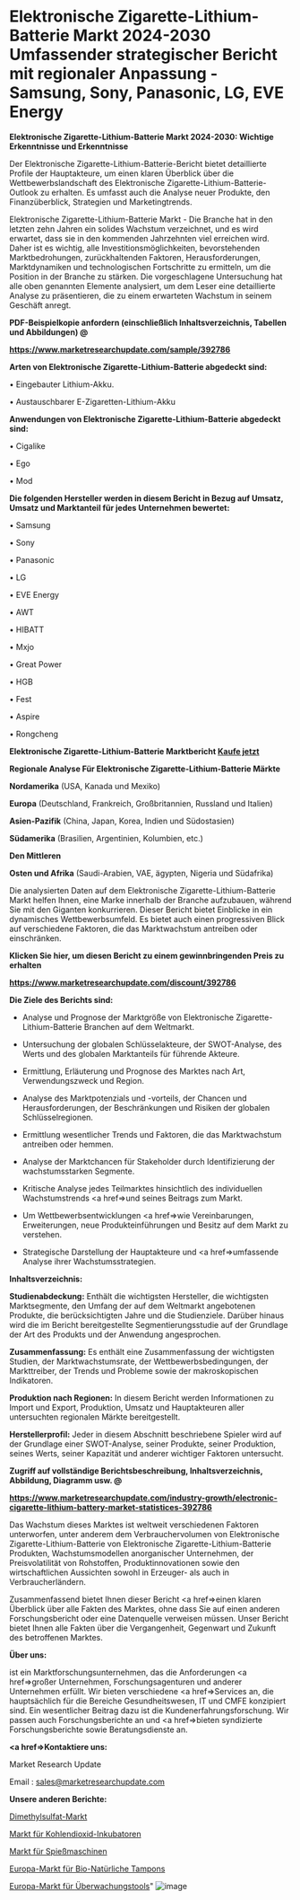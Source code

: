 # Elektronische Zigarette-Lithium-Batterie Markt 2024-2030 Umfassender strategischer Bericht mit regionaler Anpassung - Samsung, Sony, Panasonic, LG, EVE Energy

<strong>Elektronische Zigarette-Lithium-Batterie Markt 2024-2030: Wichtige Erkenntnisse und Erkenntnisse</strong>

Der Elektronische Zigarette-Lithium-Batterie-Bericht bietet detaillierte Profile der Hauptakteure, um einen klaren Überblick über die Wettbewerbslandschaft des Elektronische Zigarette-Lithium-Batterie-Outlook zu erhalten. Es umfasst auch die Analyse neuer Produkte, den Finanzüberblick, Strategien und Marketingtrends.

Elektronische Zigarette-Lithium-Batterie Markt - Die Branche hat in den letzten zehn Jahren ein solides Wachstum verzeichnet, und es wird erwartet, dass sie in den kommenden Jahrzehnten viel erreichen wird. Daher ist es wichtig, alle Investitionsmöglichkeiten, bevorstehenden Marktbedrohungen, zurückhaltenden Faktoren, Herausforderungen, Marktdynamiken und technologischen Fortschritte zu ermitteln, um die Position in der Branche zu stärken. Die vorgeschlagene Untersuchung hat alle oben genannten Elemente analysiert, um dem Leser eine detaillierte Analyse zu präsentieren, die zu einem erwarteten Wachstum in seinem Geschäft anregt.



<strong><b>PDF-Beispielkopie anfordern (einschließlich Inhaltsverzeichnis, Tabellen und Abbildungen) @ </b></strong>

<strong><a href=https://www.marketresearchupdate.com/sample/392786>

<strong>https://www.marketresearchupdate.com/sample/392786</u></a></strong></strong>



<strong>Arten von Elektronische Zigarette-Lithium-Batterie abgedeckt sind:</strong>

• Eingebauter Lithium-Akku.

• Austauschbarer E-Zigaretten-Lithium-Akku



<strong>Anwendungen von Elektronische Zigarette-Lithium-Batterie abgedeckt sind:</strong>

• Cigalike

• Ego

• Mod



<strong>Die folgenden Hersteller werden in diesem Bericht in Bezug auf Umsatz, Umsatz und Marktanteil für jedes Unternehmen bewertet:</strong>

• Samsung

• Sony

• Panasonic

• LG

• EVE Energy

• AWT

• HIBATT

• Mxjo

• Great Power

• HGB

• Fest

• Aspire

• Rongcheng



<strong>Elektronische Zigarette-Lithium-Batterie Marktbericht <a href=https://www.marketresearchupdate.com/buynow/392786>Kaufe jetzt</a></strong>



<strong>Regionale Analyse Für Elektronische Zigarette-Lithium-Batterie Märkte</strong>



<strong>Nordamerika</strong> (USA, Kanada und Mexiko)



<strong>Europa</strong> (Deutschland, Frankreich, Großbritannien, Russland und Italien)



<strong>Asien-Pazifik</strong> (China, Japan, Korea, Indien und Südostasien)



<strong>Südamerika</strong> (Brasilien, Argentinien, Kolumbien, etc.)



<strong>Den Mittleren</strong> 

<strong>Osten und Afrika</strong> (Saudi-Arabien, VAE, ägypten, Nigeria und Südafrika)

Die analysierten Daten auf dem Elektronische Zigarette-Lithium-Batterie Markt helfen Ihnen, eine Marke innerhalb der Branche aufzubauen, während Sie mit den Giganten konkurrieren. Dieser Bericht bietet Einblicke in ein dynamisches Wettbewerbsumfeld. Es bietet auch einen progressiven Blick auf verschiedene Faktoren, die das Marktwachstum antreiben oder einschränken.



<strong>Klicken Sie hier, um diesen Bericht zu einem gewinnbringenden Preis zu erhalten
</strong>

<strong><a href=https://www.marketresearchupdate.com/discount/392786>https://www.marketresearchupdate.com/discount/392786</b></u></strong></a>



<strong>Die Ziele des Berichts sind:</strong>

- Analyse und Prognose der Marktgröße von Elektronische Zigarette-Lithium-Batterie Branchen auf dem Weltmarkt.

- Untersuchung der globalen Schlüsselakteure, der SWOT-Analyse, des Werts und des globalen Marktanteils für führende Akteure.

- Ermittlung, Erläuterung und Prognose des Marktes nach Art, Verwendungszweck und Region.

- Analyse des Marktpotenzials und -vorteils, der Chancen und Herausforderungen, der Beschränkungen und Risiken der globalen Schlüsselregionen.

- Ermittlung wesentlicher Trends und Faktoren, die das Marktwachstum antreiben oder hemmen.

- Analyse der Marktchancen für Stakeholder durch Identifizierung der wachstumsstarken Segmente.

- Kritische Analyse jedes Teilmarktes hinsichtlich des individuellen Wachstumstrends <a href=>und</a> seines Beitrags zum Markt.

- Um Wettbewerbsentwicklungen <a href=>wie</a> Vereinbarungen, Erweiterungen, neue Produkteinführungen und Besitz auf dem Markt zu verstehen.

- Strategische Darstellung der Hauptakteure und <a href=>umfas</a>sende Analyse ihrer Wachstumsstrategien.



<strong>Inhaltsverzeichnis:</strong>



<strong>Studienabdeckung:</strong> Enthält die wichtigsten Hersteller, die wichtigsten Marktsegmente, den Umfang der auf dem Weltmarkt angebotenen Produkte, die berücksichtigten Jahre und die Studienziele. Darüber hinaus wird die im Bericht bereitgestellte Segmentierungsstudie auf der Grundlage der Art des Produkts und der Anwendung angesprochen.



<strong>Zusammenfassung:</strong> Es enthält eine Zusammenfassung der wichtigsten Studien, der Marktwachstumsrate, der Wettbewerbsbedingungen, der Markttreiber, der Trends und Probleme sowie der makroskopischen Indikatoren.



<strong>Produktion nach Regionen:</strong> In diesem Bericht werden Informationen zu Import und Export, Produktion, Umsatz und Hauptakteuren aller untersuchten regionalen Märkte bereitgestellt.



<strong>Herstellerprofil:</strong> Jeder in diesem Abschnitt beschriebene Spieler wird auf der Grundlage einer SWOT-Analyse, seiner Produkte, seiner Produktion, seines Werts, seiner Kapazität und anderer wichtiger Faktoren untersucht.



<strong><b>Zugriff auf vollständige Berichtsbeschreibung, Inhaltsverzeichnis, Abbildung, Diagramm usw. @ </b></strong>

<strong><a href=https://www.marketresearchupdate.com/industry-growth/electronic-cigarette-lithium-battery-market-statistices-392786>https://www.marketresearchupdate.com/industry-growth/electronic-cigarette-lithium-battery-market-statistices-392786</a></strong>

Das Wachstum dieses Marktes ist weltweit verschiedenen Faktoren unterworfen, unter anderem dem Verbrauchervolumen von Elektronische Zigarette-Lithium-Batterie von Elektronische Zigarette-Lithium-Batterie Produkten, Wachstumsmodellen anorganischer Unternehmen, der Preisvolatilität von Rohstoffen, Produktinnovationen sowie den wirtschaftlichen Aussichten sowohl in Erzeuger- als auch in Verbraucherländern.

Zusammenfassend bietet Ihnen dieser Bericht <a href=>einen</a> klaren Überblick über alle Fakten des Marktes, ohne dass Sie auf einen anderen Forschungsbericht oder eine Datenquelle verweisen müssen. Unser Bericht bietet Ihnen alle Fakten über die Vergangenheit, Gegenwart und Zukunft des betroffenen Marktes.



<strong>Über uns:</strong>

 ist ein Marktforschungsunternehmen, das die Anforderungen <a href=>großer</a> Unternehmen, Forschungsagenturen und anderer Unternehmen erfüllt. Wir bieten verschiedene <a href=>Services</a> an, die hauptsächlich für die Bereiche Gesundheitswesen, IT und CMFE konzipiert sind. Ein wesentlicher Beitrag dazu ist die Kundenerfahrungsforschung. Wir passen auch Forschungsberichte an und <a href=>bieten</a> syndizierte Forschungsberichte sowie Beratungsdienste an.



<strong><a href=>Kontaktiere uns:</a></strong>

Market Research Update

Email : sales@marketresearchupdate.com



<strong>Unsere anderen Berichte:</strong>

<a href=https://www.linkedin.com/pulse/dimethyl-sulfate-market-future-scope-demands>Dimethylsulfat-Markt</a>

<a href=https://www.linkedin.com/pulse/carbon-dioxide-incubator-market-analysis-segment>Markt für Kohlendioxid-Inkubatoren</a>

<a href=https://www.linkedin.com/pulse/skewers-machine-market-research-report-reveals>Markt für Spießmaschinen</a>

<a href=https://www.linkedin.com/pulse/europe-organic-natural-tampons-market-2023-comprehensive>Europa-Markt für Bio-Natürliche Tampons</a>

<a href=https://www.linkedin.com/pulse/europe-monitoring-tools-market-analysis-2023-rfrjf/>Europa-Markt für Überwachungstools</a>"
![image](https://github.com/Gayatrikarjule/Market-Analysis-360/assets/97346546/657868d7-2b16-41ac-92ee-6b919357c804)

